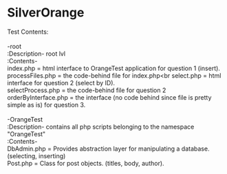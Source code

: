 # SilverOrange
Test Contents: <br /><br />
-root <br />
	:Description- root lvl <br />
	:Contents- <br />
		index.php = html interface to OrangeTest application for question 1 (insert). <br />
		processFiles.php = the code-behind file for index.php<br 
		select.php = html interface for question 2 (select by ID).<br />
		selectProcess.php = the code-behind file for question 2 <br />
		orderByInterface.php = the interface (no code behind since file is pretty simple as is) for question 3.<br /><br />
-OrangeTest <br />
	:Description- contains all php scripts belonging to the namespace "OrangeTest" <br />
	:Contents- <br />
		DbAdmin.php = Provides abstraction layer for manipulating a database. (selecting, inserting) <br />
		Post.php = Class for post objects. (titles, body, author). <br />
